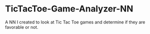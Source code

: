 # TicTacToe-Game-Analyzer-NN
A NN I created to look at Tic Tac Toe games and determine if they are favorable or not.
